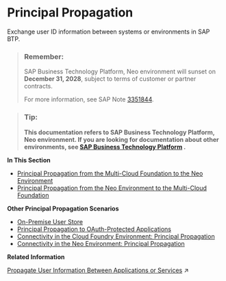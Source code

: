<!-- loiof70fcf1c2d0a4a979adfe44cebc93c20 -->

# Principal Propagation

Exchange user ID information between systems or environments in SAP BTP.

> ### Remember:  
> SAP Business Technology Platform, Neo environment will sunset on **December 31, 2028**, subject to terms of customer or partner contracts.
> 
> For more information, see SAP Note [3351844](https://me.sap.com/notes/3351844).

> ### Tip:  
> **This documentation refers to SAP Business Technology Platform, Neo environment. If you are looking for documentation about other environments, see [SAP Business Technology Platform](https://help.sap.com/docs/btp/sap-business-technology-platform/sap-business-technology-platform?version=Cloud) .**

**In This Section**

-   [Principal Propagation from the Multi-Cloud Foundation to the Neo Environment](principal-propagation-from-the-multi-cloud-foundation-to-the-neo-environment-391e9ed.md#loio391e9ed92ff448e0b4bacac69f853516)
-   [Principal Propagation from the Neo Environment to the Multi-Cloud Foundation](principal-propagation-from-the-neo-environment-to-the-multi-cloud-foundation-6e194f8.md#loio6e194f8e919a40bab7e39cd992677cb7)

**Other Principal Propagation Scenarios**

-   [On-Premise User Store](on-premise-user-store-04cbd0f.md)
-   [Principal Propagation to OAuth-Protected Applications](principal-propagation-to-oauth-protected-applications-310f39e.md)
-   [Connectivity in the Cloud Foundry Environment: Principal Propagation](https://help.sap.com/viewer/cca91383641e40ffbe03bdc78f00f681/Cloud/en-US/e2cbb48def4342048362039cc157b12e.html)
-   [Connectivity in the Neo Environment: Principal Propagation](https://help.sap.com/viewer/cca91383641e40ffbe03bdc78f00f681/Cloud/en-US/d4d3e1e9b2dd44318b49a4812cd51383.html)

**Related Information**  


[Propagate User Information Between Applications or Services](https://help.sap.com/viewer/65de2977205c403bbc107264b8eccf4b/Cloud/en-US/7daed6d1dcfa4daba09cfb40fbab0b3b.html "When a business application communicates with a service, you must decide whether you want to propagate the identity of the user that called the business application, or if a call from machine-to-machine is sufficient.") :arrow_upper_right:

